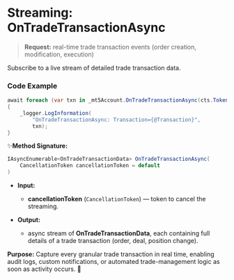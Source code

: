 # Streaming: OnTradeTransactionAsync

> **Request:** real-time trade transaction events (order creation, modification, execution)

Subscribe to a live stream of detailed trade transaction data.

### Code Example

```csharp
await foreach (var txn in _mt5Account.OnTradeTransactionAsync(cts.Token))
{
    _logger.LogInformation(
        "OnTradeTransactionAsync: Transaction={@Transaction}",
        txn);
}
```
✨**Method Signature:**
```csharp
IAsyncEnumerable<OnTradeTransactionData> OnTradeTransactionAsync(
    CancellationToken cancellationToken = default
)
```
* **Input:**
    * **cancellationToken** (`CancellationToken`) — token to cancel the streaming.     

* **Output:**
    * async stream of **OnTradeTransactionData**, each containing full details of a trade transaction (order, deal, position change).

**Purpose:** Capture every granular trade transaction in real time, enabling audit logs, custom notifications, or automated trade-management logic as soon as activity occurs. 🚀
